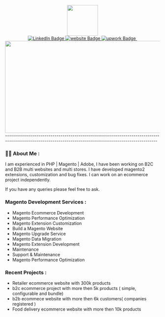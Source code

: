 <div id="header" align="center">
  <img src="https://media.giphy.com/media/M9gbBd9nbDrOTu1Mqx/giphy.gif" width="100"/>
  <div id="badges">
    <a href="https://www.linkedin.com/in/zahidhussain20">
      <img src="https://img.shields.io/badge/LinkedIn-blue?style=for-the-badge&logo=linkedin&logoColor=white" alt="LinkedIn Badge"/>
    </a>
    <a href="https://zahidhussainmagento.wordpress.com">
      <img src="https://img.shields.io/badge/website-grey?style=for-the-badge&logo=website&logoColor=grey" alt="website Badge"/>
    </a>
     <a href="https://www.upwork.com/freelancers/~017e72d64c42764a21">
      <img src="https://img.shields.io/badge/upwork-green?style=for-the-badge&logo=upwork&logoColor=grey" alt="upwork Badge"/>
    </a>
    <img src="https://komarev.com/ghpvc/?username=your-github-username&style=flat-square&color=blue" alt=""/>
  </div>
 </div>
 <div align="center">
  <img src="https://media.giphy.com/media/dWesBcTLavkZuG35MI/giphy.gif" width="600" height="300"/>
</div>
-----------------------------------------------------------------------------------------------------------------------------------------------------------

### :man_technologist: About Me :
I am experienced in PHP | Magento | Adobe, I have been working on B2C and B2B multi websites and multi stores. I have developed magento2 extensions, customization and bug fixes. I can work on an ecommerce project independently.

If you have any queries please feel free to ask.

### Magento Development Services :
* Magento Ecommerce Development
* Magento Performance Optimization
* Magento Extension Customization
* Build a Magento Website
* Magento Upgrade Service
* Magento Data Migration
* Magento Extension Development
* Maintenance
* Support & Maintenance
* Magento Performance Optimization
### Recent Projects :
* Retailer ecommerce website with 300k products
* b2c ecommerce project with more then 5k products ( simple, configurable and bundle)
* b2b ecommece website with more then 6k customers( companies registered )
* Food delivery ecommerce website with more then 10k products
